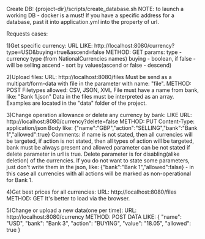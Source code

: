 


Create DB:
{project-dir}/scripts/create_database.sh
NOTE: to launch a working DB - docker is a must!
If you have a specific address for a database, past it into application.yml into the property of url.

Requests cases:

1)Get specific currency:
URL LIKE: http://localhost:8080/currency?type=USD&buying=true&ascend=false
METHOD: GET
params:
type - currency type (from NationalCurrencies names)
buying - boolean, if false - will be selling
ascend - sort by values(ascend or false - descend)

2)Upload files:
URL: http://localhost:8080/files
Must be send as a multipart/form-data with file in the parameter with name: "file".
METHOD: POST
Filetypes allowed: CSV, JSON, XML
File must have a name from bank, like: "Bank 1.json"
Data in the files must be interpreted as an array.
Examples are located in the "data" folder of the project.

3)Change operation allowance or delete any currency by bank:
LIKE URL: http://localhost:8080/currency?delete=false
METHOD: PUT
Content-Type: application/json
Body like: {"name":"GBP","action":"SELLING","bank":"Bank 1","allowed":true}
Comments: if name is not stated, then all currencies will be targeted, if action is not stated, then all types of action will be targeted, bank must be always present and allowed parameter can be not stated if delete parameter in url is true.
Delete parameter is for disabling(alike deletion) of the currencies.
If you do not want to state some parameters, just don't write them in the json, like: {"bank":"Bank 1","allowed":false} - in this case all currencies with all actions will be marked as non-operational for Bank 1.

4)Get best prices for all currencies:
URL: http://localhost:8080/files
METHOD: GET
It's better to load via the browser.

5)Change or upload a new data(one per time):
URL: http://localhost:8080/currency
METHOD: POST
DATA LIKE: 
{
"name": "USD",
"bank": "Bank 3",
"action": "BUYING",
"value": "18.05",
"allowed": true
}